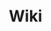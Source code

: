 ---
title: Wiki
cms_exclude: true

# View.
view: compact
flip_alt_rows: false

# Optional header image (relative to `assets/media/` folder).
banner:
  caption: ''
  image: ''
---